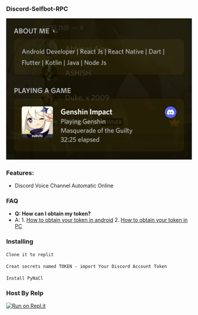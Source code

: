 ### Discord-Selfbot-RPC
![Screenshot](20211221_120250.jpg)

### Features:

- Discord Voice Channel Automatic Online 

### FAQ
- **Q: How can I obtain my token?**
- A: 1. [How to obtain your token in android](https://youtu.be/GF_7p-I_hyM) 2. [How to obtain your token in PC](https://youtu.be/aD_gvIEPNXw)

### Installing 

```
Clone it to replit

Creat secrets named TOKEN - import Your Discord Account Token

Install PyNaCl

```

### Host By Relp
[![Run on Repl.it](https://repl.it/badge/github/MoeZilla/Discord-Voice-Selfbot)](https://repl.it/github/MoeZilla/Discord-Voice-Selfbot)
